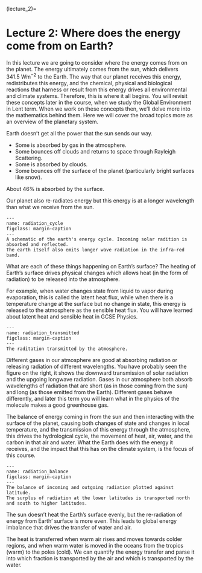 (lecture_2)=
# Lecture 2: Where does the energy come from on Earth?

In this lecture we are going to consider where the energy comes from on the planet.
The energy ultimately comes from the sun, which delivers $341.5 \ \mathrm{W  m^{-2}}$ to the Earth.
The way that our planet receives this energy, redistributes this energy, and the chemical, physical and biological reactions that harness or result from this energy drives all environmental and climate systems.
Therefore, this is where it all begins.
You will revisit these concepts later in the course, when we study the Global Environment in Lent term.
When we work on these concepts then, we’ll delve more into the mathematics behind them.
Here we will cover the broad topics more as an overview of the planetary system.

Earth doesn’t get all the power that the sun sends our way.

- Some is absorbed by gas in the atmosphere.
- Some bounces off clouds and returns to space through Rayleigh Scattering.
- Some is absorbed by clouds.
- Some bounces off the surface of the planet (particularly bright surfaces like snow).

About 46% is absorbed by the surface.

Our planet also re-radiates energy but this energy is at a longer wavelength than what we receive from the sun.

```{figure} ./figures/figure1.png
---
name: radiation_cycle
figclass: margin-caption
---
A schematic of the earth's energy cycle. Incoming solar radition is absorbed and reflected.
The earth itself also emits longer wave radiation in the infra-red band.
```

What are each of these things happening on Earth’s surface? The heating of Earth’s surface drives physical changes which allows heat (in the form of radiation) to be released into the atmosphere.

For example, when water changes state from liquid to vapor during evaporation, this is called the latent heat flux, while when there is a temperature change at the surface but no change in state, this energy is released to the atmosphere as the sensible heat flux. You will have learned about latent heat and sensible heat in GCSE Physics.

```{figure} ./figures/figure2.png
---
name: radiation_transmitted
figclass: margin-caption
---
The raditation transmitted by the atmosphere.
```

Different gases in our atmosphere are good at absorbing radiation or releasing radiation of different wavelengths. You have probably seen the figure on the right, it shows the downward transmission of solar radiation and the upgoing longwave radiation. Gases in our atmosphere both absorb wavelengths of radiation that are short (as in those coming from the sun) and long (as those emitted from the Earth). Different gases behave differently, and later this term you will learn what in the physics of the molecule makes a good greenhouse gas.

The balance of energy coming in from the sun and then interacting with the surface of the planet, causing both changes of state and changes in local temperature, and the transmission of this energy through the atmosphere, this drives the hydrological cycle, the movement of heat, air, water, and the carbon in that air and water. What the Earth does with the energy it receives, and the impact that this has on the climate system, is the focus of this course.

```{figure} ./figures/figure3.png
---
name: radiation_balance
figclass: margin-caption
---
The balance of incoming and outgoing radiation plotted against latitude.
The surplus of radiation at the lower latitudes is transported north and south to higher latitudes.
```

The sun doesn’t heat the Earth’s surface evenly, but the re-radiation of energy from Earth’ surface is more even. This leads to global energy imbalance that drives the transfer of water and air.

The heat is transferred when warm air rises and moves towards colder regions, and when warm water is moved in the oceans from the tropics (warm) to the poles (cold). We can quantify the energy transfer and parse it into which fraction is transported by the air and which is transported by the water.